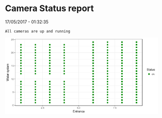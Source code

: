 Camera Status report
================
17/05/2017 - 01:32:35

    All cameras are up and running

![](camreport_files/figure-markdown_github/unnamed-chunk-2-1.png)
